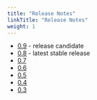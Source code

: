 ```yaml
---
title: "Release Notes"
linkTitle: "Release Notes"
weight: 1
---
```


* [0.9](v0.8/) - release candidate
* [0.8](v0.8/) - latest stable release
* [0.7](v0.7/)
* [0.6](v0.6/)
* [0.5](v0.5/)
* [0.4](v0.4/)
* [0.3](v0.3/)
